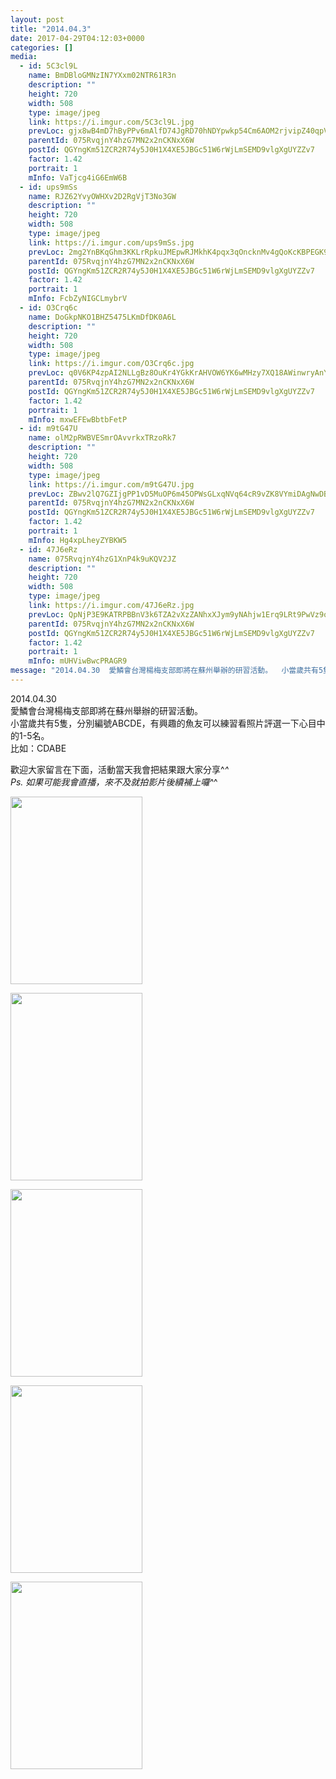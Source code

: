 ```yaml
---
layout: post
title: "2014.04.3" 
date: 2017-04-29T04:12:03+0000 
categories: [] 
media:
  - id: 5C3cl9L
    name: BmDBloGMNzIN7YXxm02NTR61R3n
    description: ""   
    height: 720
    width: 508
    type: image/jpeg
    link: https://i.imgur.com/5C3cl9L.jpg
    prevLoc: gjx8wB4mD7hByPPv6mAlfD74JgRD70hNDYpwkp54Cm6AOM2rjvipZ40qpVpWhRyQMV5AKPuOLNJz1K3GiPn08DNvAZc90qkk01kKc71VgOYOJqIYOJyWwY6XhK85Dz7worcvG1RDkWJpHo7PgjM3lWFNGn0WL8qZiqgp8qm57xtX116r7VpBsBYqJyywEwSmA3jw5jEAHPlQzm19gniQKy2nLqL5TAOp0Z8XBvH92jOoV3ZwHmp4DGvo6kcQwOpg65nQt95
    parentId: 075RvqjnY4hzG7MN2x2nCKNxX6W
    postId: QGYngKm51ZCR2R74y5J0H1X4XE5JBGc51W6rWjLmSEMD9vlgXgUYZZv7
    factor: 1.42
    portrait: 1
    mInfo: VaTjcg4iG6EmW6B
  - id: ups9mSs
    name: RJZ62YvyOWHXv2D2RgVjT3No3GW
    description: ""   
    height: 720
    width: 508
    type: image/jpeg
    link: https://i.imgur.com/ups9mSs.jpg
    prevLoc: 2mg2YnBKqGhm3KKLrRpkuJMEpwRJMkhK4pqx3qOncknMv4gQoKcKBPEGK9KQcpnJjZ8W6XhvM1NWnBP9FkKVzm6PyNTZE9PRN6JJC2J74WzWyOSjPN4xOjLviwoJ0pvzErU5q25gkDBwFwynJGQNqps7YygyxoQKI5OMjyDDnWhK80gMBXXzF36LB73LWzsl4znAjqE7Fpj3R6E16KT0w1k72BLgtx62LPp737tkpkN863WZF93ARvVAlLHzRoYOKzgm
    parentId: 075RvqjnY4hzG7MN2x2nCKNxX6W
    postId: QGYngKm51ZCR2R74y5J0H1X4XE5JBGc51W6rWjLmSEMD9vlgXgUYZZv7
    factor: 1.42
    portrait: 1
    mInfo: FcbZyNIGCLmybrV
  - id: O3Crq6c
    name: DoGkpNKO1BHZ5475LKmDfDK0A6L
    description: ""   
    height: 720
    width: 508
    type: image/jpeg
    link: https://i.imgur.com/O3Crq6c.jpg
    prevLoc: q0V6KP4zpAI2NLLgBz8OuKr4YGkKrAHVOW6YK6wMHzy7XQ18AWinwryAnYn6h5LO024PMKhyj9MZ6JWAtG65ZMDEPqsvg285V0lVuV5WkONO7rhO2Y7NJM5xs16mxxy5Y9sZRxl52Y0zir0mq8vJWGFyo50GEpWjhKMnrKXGzAFVkkNvjn4zU56KXQQzkzcZPRQNAOlohrkOwgOmAgcnq7357LNDiVgqP6qOqouznKLq74WjsOjwpLNp03UXYVx39vy9tGQ
    parentId: 075RvqjnY4hzG7MN2x2nCKNxX6W
    postId: QGYngKm51ZCR2R74y5J0H1X4XE5JBGc51W6rWjLmSEMD9vlgXgUYZZv7
    factor: 1.42
    portrait: 1
    mInfo: mxwEFEwBbtbFetP
  - id: m9tG47U
    name: olM2pRWBVESmrOAvvrkxTRzoRk7
    description: ""   
    height: 720
    width: 508
    type: image/jpeg
    link: https://i.imgur.com/m9tG47U.jpg
    prevLoc: ZBwv2lQ7GZIjgPP1vD5MuOP6m45OPWsGLxqNVq64cR9vZK8VYmiDAgNwDBDZTQxZKpWJGMU4WrzJjQD1cVAzlYxyoOcxD0ZJkx8XhmPjg646q8IYLmlyEYWOhLZXRxn93Oc4GJoR7RgLiDAMmQx2wPulnzyxnmpRcMZ2kGRROwf89DXJ100pS6RVXo6YMGIVOn5183V9fwOB7vmOMlInO1omm7q5UWlWmW9Z6yFRzzO51A0Qt5ZBj8qB2Gc8zQNR79yL
    parentId: 075RvqjnY4hzG7MN2x2nCKNxX6W
    postId: QGYngKm51ZCR2R74y5J0H1X4XE5JBGc51W6rWjLmSEMD9vlgXgUYZZv7
    factor: 1.42
    portrait: 1
    mInfo: Hg4xpLheyZYBKW5
  - id: 47J6eRz
    name: 075RvqjnY4hzG1XnP4k9uKQV2JZ
    description: ""   
    height: 720
    width: 508
    type: image/jpeg
    link: https://i.imgur.com/47J6eRz.jpg
    prevLoc: QpNjP3E9KATRPBBnV3k6TZA2vXzZANhxXJym9yNAhjw1Erq9LRt9PwVz9o97szyEO7X9YKF7VRowQEZPSrXEYV30Z1C61Kp1ALJZcWlADgzgvXUqLDmAW27JSZ6P1xXQMYCpNj0j2Z84uYwonW83Vrcp8kKNx49NC6AmD6zG1jFEVV6YyOlgCDzkXNNYBZtVOKzQjRyzfWKRzvz7XMTwn1mwqn3vuBqoYvvZNBHnzKW0J7OvhykXgzoO6AfxMA1M1YRqH5R
    parentId: 075RvqjnY4hzG7MN2x2nCKNxX6W
    postId: QGYngKm51ZCR2R74y5J0H1X4XE5JBGc51W6rWjLmSEMD9vlgXgUYZZv7
    factor: 1.42
    portrait: 1
    mInfo: mUHViwBwcPRAGR9
message: "2014.04.30  愛鱗會台灣楊梅支部即將在蘇州舉辦的研習活動。  小當歲共有5隻，分別編號ABCDE，有興趣的魚友可以練習看照片評選一下心目中的1-5名。  比如;CDABE    歡迎大家留言在下面，活動當天我會把結果跟大家分享_   Ps. 如果可能我會直播，來不及就拍影片後續補上囉_"
---
```


2014.04.30  
愛鱗會台灣楊梅支部即將在蘇州舉辦的研習活動。  
小當歲共有5隻，分別編號ABCDE，有興趣的魚友可以練習看照片評選一下心目中的1-5名。  
比如：CDABE  
  
歡迎大家留言在下面，活動當天我會把結果跟大家分享^_^   
Ps. 如果可能我會直播，來不及就拍影片後續補上囉^_^


[//]: #media:  
<a href="https://i.imgur.com/5C3cl9L.jpg"><img src="https://i.imgur.com/5C3cl9L.jpg" height="300" width="211" /></a> 
  

<a href="https://i.imgur.com/ups9mSs.jpg"><img src="https://i.imgur.com/ups9mSs.jpg" height="300" width="211" /></a> 
  

<a href="https://i.imgur.com/O3Crq6c.jpg"><img src="https://i.imgur.com/O3Crq6c.jpg" height="300" width="211" /></a> 
  

<a href="https://i.imgur.com/m9tG47U.jpg"><img src="https://i.imgur.com/m9tG47U.jpg" height="300" width="211" /></a> 
  

<a href="https://i.imgur.com/47J6eRz.jpg"><img src="https://i.imgur.com/47J6eRz.jpg" height="300" width="211" /></a> 
 
